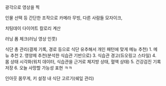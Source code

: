 광각으로 영상을 찍

인물 선택 등 간단한 조작으로 카메라 무빙, 다른 사람들 모자이크, 


치팅데이 다이어트 칼로리 계산

러닝 폼 체크(러닝 영상 인풋)

식단 총 관리(결제 기록, 경로 등으로 식단 유추해서 개인 패턴에 맞게 메뉴 추천)
	1. 메뉴 추천
	2. 영양제 추천(분석한 식습관 기반으로)
	3. 식습관 경고(듀오링고 스타일)
	4. 몸 상태 시각화(워치 데이터, 식습관을 근거로 체지방 상태, 혈액 상태)
	5. 건강검진 기록 저장
	6. 오늘 사망할 가능성 표현 ㅋㅋ

인아웃
	몸무게, 키 설정
	내 식단 고르기(쉐잎 관리)

